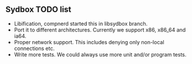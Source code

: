 ## Sydbox TODO list ##

  - Libification, compnerd started this in libsydbox branch.
  - Port it to different architectures. Currently we support x86, x86_64 and ia64.
  - Proper network support. This includes denying only non-local connections etc.
  - Write more tests. We could always use more unit and/or program tests.

